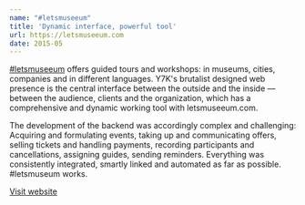 ```yaml
---
name: "#letsmuseeum"
title: 'Dynamic interface, powerful tool'
url: https://letsmuseeum.com
date: 2015-05
---
```

[#letsmuseeum](https://letsmuseeum.com) offers guided tours and workshops: in museums, cities, companies and in different languages. Y7K's brutalist designed web presence is the central interface between the outside and the inside — between the audience, clients and the organization, which has a comprehensive and dynamic working tool with letsmuseeum.com. 

The development of the backend was accordingly complex and challenging: Acquiring and formulating events, taking up and communicating offers, selling tickets and handling payments, recording participants and cancellations, assigning guides, sending reminders. Everything was consistently integrated, smartly linked and automated as far as possible. #letsmuseum works.

[Visit website](https://letsmuseeum.com)
